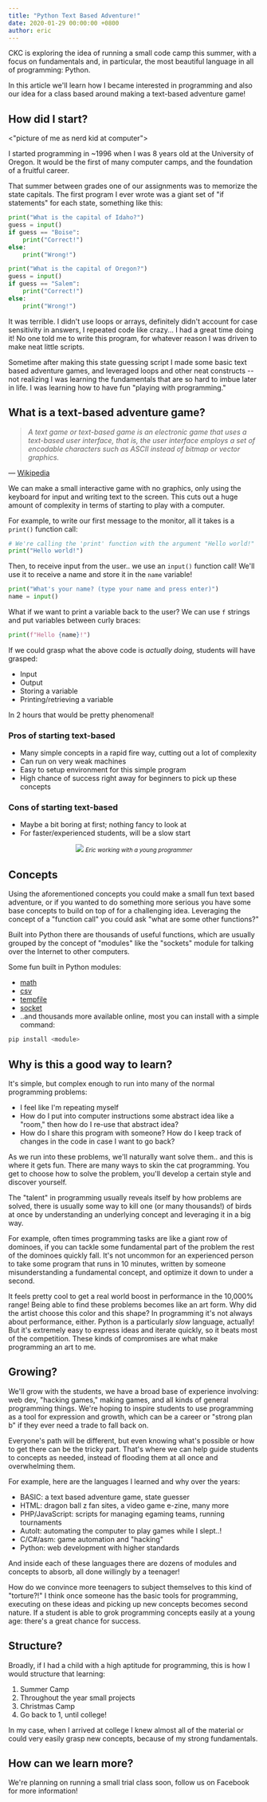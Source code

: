 ```yaml
---
title: "Python Text Based Adventure!"
date: 2020-01-29 00:00:00 +0800
author: eric
---
```


CKC is exploring the idea of running a small code camp this summer, with a focus on fundamentals and,
in particular, the most beautiful language in all of programming: Python. 

In this article we'll learn how I became
interested in programming and also our idea for a class based around making a text-based adventure game!

<!--more-->

## How did I start?

<"picture of me as nerd kid at computer">

I started programming in ~1996 when I was 8 years old at the University of Oregon. It would be the first of many
computer camps, and the foundation of a fruitful career.

That summer between grades one of our assignments was to memorize the state capitals. The first program I ever wrote was
a giant set of "if statements" for each state, something like this:

```python
print("What is the capital of Idaho?")
guess = input()
if guess == "Boise":
    print("Correct!")
else:
    print("Wrong!")

print("What is the capital of Oregon?")
guess = input()
if guess == "Salem":
    print("Correct!")
else:
    print("Wrong!")
```

It was terrible. I didn't use loops or arrays, definitely didn't account for case sensitivity in answers,
I repeated code like crazy... I had a great time doing it! No one told me to write this program, for whatever reason
I was driven to make neat little scripts.

Sometime after making this state guessing script I made some basic text based adventure games, and leveraged loops
and other neat constructs -- not realizing I was learning the fundamentals that are so hard to imbue later in life.
I was learning how to have fun "playing with programming."

## What is a text-based adventure game?

> _A text game or text-based game is an electronic game that uses a text-based user interface, that is, 
 the user interface employs a set of encodable characters such as ASCII instead of bitmap or vector graphics._

&mdash; [Wikipedia](https://en.wikipedia.org/wiki/Text-based_game) 

We can make a small interactive game with no graphics, only using the keyboard for input and writing text to the
screen. This cuts out a huge amount of complexity in terms of starting to play with a computer. 

For example, to write our first message to the monitor, all it takes is a `print()` function call:

```python
# We're calling the 'print' function with the argument "Hello world!"
print("Hello world!")
```

Then, to receive input from the user.. we use an `input()` function call! We'll use it to receive a name and
 store it in the `name` variable!
```python
print("What's your name? (type your name and press enter)")
name = input()
```

What if we want to print a variable back to the user? We can use `f` strings and put variables between curly braces:
```python
print(f"Hello {name}!")
```

If we could grasp what the above code is _actually doing,_ students will have grasped:
 - Input
 - Output
 - Storing a variable
 - Printing/retrieving a variable
 
In 2 hours that would be pretty phenomenal!

### Pros of starting text-based

 - Many simple concepts in a rapid fire way, cutting out a lot of complexity
 - Can run on very weak machines
 - Easy to setup environment for this simple program
 - High chance of success right away for beginners to pick up these concepts

### Cons of starting text-based
 
 - Maybe a bit boring at first; nothing fancy to look at
 - For faster/experienced students, will be a slow start


<div style="text-align: center;">
    <img src="/assets/images/articles/kids_development.png" class="img-bordered">
    <small><i>Eric working with a young programmer</i></small>
</div>

## Concepts
 
Using the aforementioned concepts you could make a small fun text based adventure, or if you wanted to do something more serious
you have some base concepts to build on top of for a challenging idea. Leveraging the concept of a "function call" you could
ask "what are some other functions?"

Built into Python there are thousands of useful functions, which are usually grouped by the concept of "modules" like
the "sockets" module for talking over the Internet to other computers.

Some fun built in Python modules:
 - [math](https://docs.python.org/3/library/math.html)
 - [csv](https://docs.python.org/3/library/csv.html)
 - [tempfile](https://docs.python.org/3/library/tempfile.html)
 - [socket](https://docs.python.org/3/library/socket.html)
 - ..and thousands more available online, most you can install with a simple command: 
 ```bash
 pip install <module>
``` 


## Why is this a good way to learn?

It's simple, but complex enough to run into many of the normal programming problems: 
 - I feel like I'm repeating myself
 - How do I put into computer instructions some abstract idea like a "room," then how do I re-use that abstract idea?
 - How do I share this program with someone? How do I keep track of changes in the code in case I want to go back?
 
As we run into these problems, we'll naturally want solve them.. and this is where it gets fun. There are many ways to skin
the cat programming. You get to choose how to solve the problem, you'll develop a certain style and discover yourself.

 
The "talent" in programming usually reveals itself by how problems are solved, there is usually some way to kill one
(or many thousands!) of birds at once by understanding an underlying concept and leveraging it in a big way.

For example, often times programming tasks are like a giant row of dominoes, if you can tackle some fundamental part
of the problem the rest of the dominoes quickly fall. It's not uncommon for an experienced person to take some program
that runs in 10 minutes, written by someone misunderstanding a fundamental concept, and optimize it down to under a second.

It feels pretty cool to get a real world boost in performance in the 10,000% range! Being able to find these problems
becomes like an art form. Why did the artist choose this color and this shape? In programming it's not always about
performance, either. Python is a particularly _slow_ language, actually! But it's extremely easy to express ideas and
iterate quickly, so it beats most of the competition. These kinds of compromises are what make programming an art to me.

## Growing?

We'll grow with the students, we have a broad base of experience involving: web dev, "hacking games," making games, and
all kinds of general programming things. We're hoping to inspire students to use programming as a tool for expression
and growth, which can be a career or "strong plan b" if they ever need a trade to fall back on.

Everyone's path will be different, but even knowing what's possible or how to get there can be the tricky part. That's
where we can help guide students to concepts as needed, instead of flooding them at all once and overwhelming them.

For example, here are the languages I learned and why over the years:
 - BASIC: a text based adventure game, state guesser
 - HTML: dragon ball z fan sites, a video game e-zine, many more
 - PHP/JavaScript: scripts for managing egaming teams, running tournaments
 - AutoIt: automating the computer to play games while I slept..!
 - C/C#/asm: game automation and "hacking"
 - Python: web development with higher standards
 
And inside each of these languages there are dozens of modules and concepts to absorb, all done willingly by a teenager!

How do we convince more teenagers to subject themselves to this kind of "torture?!" I think once someone has the basic
tools for programming, executing on these ideas and picking up new concepts becomes second nature. If a student is able
to grok programming concepts easily at a young age: there's a great chance for success.

## Structure?

Broadly, if I had a child with a high aptitude for programming, this is how I would structure that learning:

1. Summer Camp
2. Throughout the year small projects
3. Christmas Camp
4. Go back to 1, until college!

In my case, when I arrived at college I knew almost all of the material or could very easily grasp new concepts, because
of my strong fundamentals.

## How can we learn more?

We're planning on running a small trial class soon, follow us on Facebook <linky> for more information!



